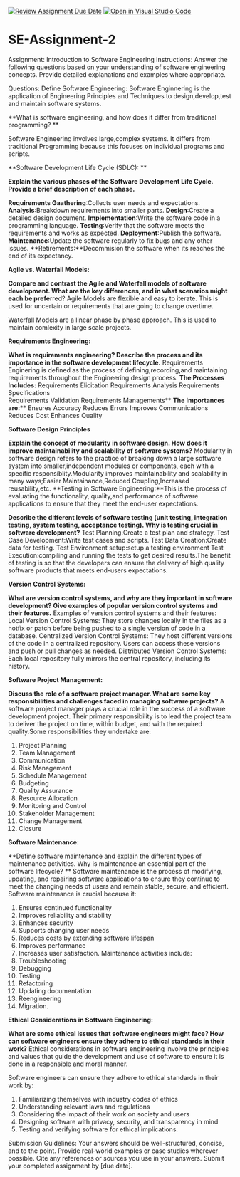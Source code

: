 [![Review Assignment Due Date](https://classroom.github.com/assets/deadline-readme-button-24ddc0f5d75046c5622901739e7c5dd533143b0c8e959d652212380cedb1ea36.svg)](https://classroom.github.com/a/-ucQIGTc)
[![Open in Visual Studio Code](https://classroom.github.com/assets/open-in-vscode-718a45dd9cf7e7f842a935f5ebbe5719a5e09af4491e668f4dbf3b35d5cca122.svg)](https://classroom.github.com/online_ide?assignment_repo_id=15239678&assignment_repo_type=AssignmentRepo)
# SE-Assignment-2
Assignment: Introduction to Software Engineering
Instructions:
Answer the following questions based on your understanding of software engineering concepts. Provide detailed explanations and examples where appropriate.

Questions:
Define Software Engineering:
Software Enginnering is the application of Engineering Principles and Techniques to design,develop,test and maintain software systems. 

**What is software engineering, and how does it differ from traditional programming? **

Software Engineering involves large,complex systems. It differs from traditional Programming because this focuses on individual programs and scripts.


**Software Development Life Cycle (SDLC): **

**Explain the various phases of the Software Development Life Cycle. Provide a brief description of each phase.**

**Requirements Gaathering**:Collects user needs and expectations.
**Analysis**:Breakdown requirements into smaller parts.
**Design**:Create a detailed design document.
**Implementation**:Write the software code in a programming language.
**Testing**:Verify that the software meets the requirements and works as expected.
**Deployment**:Publish the software.
**Maintenance**:Update the software regularly to fix bugs and any other issues.
**Retirements:**Decommision the software when its reaches the end of its expectancy.


**Agile vs. Waterfall Models:**

**Compare and contrast the Agile and Waterfall models of software development. What are the key differences, and in what scenarios might each be prefe**rred?
Agile Models are flexible and easy to iterate.
This is used for uncertain or requirements that are going to change overtime.

Waterfall Models are a linear phase by phase approach.
This is used to maintain comlexity in large scale projects.


**Requirements Engineering:**

**What is requirements engineering? Describe the process and its importance in the software development lifecycle.**
Requirements Enginering is defined as the process of defining,recording,and maintaining requirements throughout the Engineering design process.
**The Processes Includes:**
Requirements Elicitation
Requirements Analysis
Requirements Specifications    
Requirements Validation
Requirements Managements**
**The Importances are:****
Ensures Accuracy
Reduces Errors
Improves Communications
Reduces Cost
Enhances Quality


**Software Design Principles**

**Explain the concept of modularity in software design. How does it improve maintainability and scalability of software systems?**
Modularity in software design refers to the practice of breaking down a large software system into smaller,independent modules or components, each with a specific responsiblity.Modularity improves maintainability and scalability in many ways;Easier Maintainance,Reduced Coupling,Increased reusability,etc.
**Testing in Software Engineering:**This is the process of evaluating the functionality, quality,and performance of software applications to ensure that they meet the end-user expectations.


**Describe the different levels of software testing (unit testing, integration testing, system testing, acceptance testing). Why is testing crucial in software development?**
Test Planning:Create a test plan and strategy.
Test Case Development:Write test cases and scripts.
Test Data Creation:Create data for testing.
Test Environment setup:setup a testing environment
Test Execution:compiling and running the tests to get desired results.The benefit of testing is so that the developers can ensure the delivery of high quality  software products that meets end-users expectations. 


**Version Control Systems:**

**What are version control systems, and why are they important in software development? Give examples of popular version control systems and their features.**
Examples of version control systems and their features:
Local Version Control Systems: They store changes locally in the files as a hotfix or patch before being pushed to a single version of code in a database.
Centralized Version Control Systems: They host different versions of the code in a centralized repository. Users can access these versions and push or pull changes as needed.
Distributed Version Control Systems: Each local repository fully mirrors the central repository, including its history.


**Software Project Management:**

**Discuss the role of a software project manager. What are some key responsibilities and challenges faced in managing software projects?**
A software project manager plays a crucial role in the success of a software development project. Their primary responsibility is to lead the project team to deliver the project on time, within budget, and with the required quality.Some responsibilities they undertake are:
1. Project Planning
2. Team Management
3. Communication
4. Risk Management
5. Schedule Management
6. Budgeting
7. Quality Assurance
8. Resource Allocation
9. Monitoring and Control
10. Stakeholder Management
11. Change Management
12. Closure
    

**Software Maintenance:** 

**Define software maintenance and explain the different types of maintenance activities. Why is maintenance an essential part of the software lifecycle?
**
Software maintenance is the process of modifying, updating, and repairing software applications to ensure they continue to meet the changing needs of users and remain stable, secure, and efficient. Software maintenance is crucial because it:
1. Ensures continued functionality
2. Improves reliability and stability
3. Enhances security
4. Supports changing user needs
5. Reduces costs by extending software lifespan
6. Improves performance
7. Increases user satisfaction.
     Maintenance activities include:
1. Troubleshooting
2. Debugging
3. Testing
4. Refactoring
5. Updating documentation
6. Reengineering
7. Migration.


**Ethical Considerations in Software Engineering:**

**What are some ethical issues that software engineers might face? How can software engineers ensure they adhere to ethical standards in their work?**
Ethical considerations in software engineering involve the principles and values that guide the development and use of software to ensure it is done in a responsible and moral manner. 

Software engineers can ensure they adhere to ethical standards in their work by:

1. Familiarizing themselves with industry codes of ethics
2. Understanding relevant laws and regulations
3. Considering the impact of their work on society and users
4. Designing software with privacy, security, and transparency in mind
5. Testing and verifying software for ethical implications.

Submission Guidelines:
Your answers should be well-structured, concise, and to the point.
Provide real-world examples or case studies wherever possible.
Cite any references or sources you use in your answers.
Submit your completed assignment by [due date].
